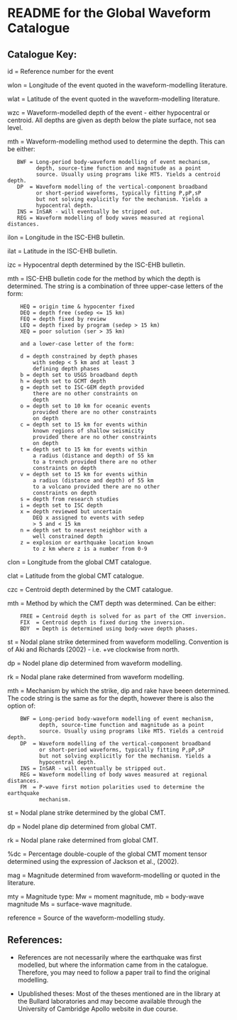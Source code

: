 # README for the Global Waveform Catalogue

## Catalogue Key:

id   = Reference number for the event

wlon = Longitude of the event quoted in the waveform-modelling literature.

wlat = Latitude of the event quoted in the waveform-modelling literature.

wzc  = Waveform-modelled depth of the event - either hypocentral or centroid.
       All depths are given as depth below the plate surface, not sea level.

mth  = Waveform-modelling method used to determine the depth. This can be either:

       BWF = Long-period body-waveform modelling of event mechanism,
             depth, source-time function and magnitude as a point
             source. Usually using programs like MT5. Yields a centroid depth.
       DP  = Waveform modelling of the vertical-component broadband
             or short-period waveforms, typically fitting P,pP,sP
             but not solving explicitly for the mechanism. Yields a
             hypocentral depth.
       INS = InSAR - will eventually be stripped out.
       REG = Waveform modelling of body waves measured at regional distances.

ilon  = Longitude in the ISC-EHB bulletin.

ilat  = Latitude in the ISC-EHB bulletin.

izc   = Hypocentral depth determined by the ISC-EHB bulletin.

mth   = ISC-EHB bulletin code for the method by which the depth is determined.
        The string is a combination of three upper-case letters of the form:

        HEQ = origin time & hypocenter fixed
        DEQ = depth free (sedep <= 15 km)
        FEQ = depth fixed by review
        LEQ = depth fixed by program (sedep > 15 km)
        XEQ = poor solution (ser > 35 km)

        and a lower-case letter of the form:

        d = depth constrained by depth phases
            with sedep < 5 km and at least 3
            defining depth phases
        b = depth set to USGS broadband depth
        h = depth set to GCMT depth
        g = depth set to ISC-GEM depth provided
            there are no other constraints on
            depth
        o = depth set to 10 km for oceanic events
            provided there are no other constraints
            on depth
        c = depth set to 15 km for events within
            known regions of shallow seismicity
            provided there are no other constraints
            on depth
        t = depth set to 15 km for events within
            a radius (distance and depth) of 55 km
            to a trench provided there are no other
            constraints on depth
        v = depth set to 15 km for events within
            a radius (distance and depth) of 55 km
            to a volcano provided there are no other
            constraints on depth
        s = depth from research studies
        i = depth set to ISC depth
        x = depth reviewed but uncertain
            DEQ x assigned to events with sedep
            > 5 and < 15 km
        n = depth set to nearest neighbor with a
            well constrained depth
        z = explosion or earthquake location known
            to z km where z is a number from 0-9

clon  = Longitude from the global CMT catalogue.

clat  = Latitude from the global CMT catalogue.

czc   = Centroid depth determined by the CMT catalogue.

mth   = Method by which the CMT depth was determined. Can be either:

        FREE = Centroid depth is solved for as part of the CMT inversion.
        FIX  = Centroid depth is fixed during the inversion.
        BDY  = Depth is determined using body-wave depth phases.

st    = Nodal plane strike determined from waveform modelling. Convention
        is of Aki and Richards (2002) - i.e. +ve clockwise from north.

dp    = Nodel plane dip determined from waveform modelling.

rk    = Nodal plane rake determined from waveform modelling.

mth   = Mechanism by which the strike, dip and rake have beeen determined.
        The code string is the same as for the depth, however there is also
        the option of:

        BWF = Long-period body-waveform modelling of event mechanism,
              depth, source-time function and magnitude as a point
              source. Usually using programs like MT5. Yields a centroid depth.
        DP  = Waveform modelling of the vertical-component broadband
              or short-period waveforms, typically fitting P,pP,sP
              but not solving explicitly for the mechanism. Yields a
              hypocentral depth.
        INS = InSAR - will eventually be stripped out.
        REG = Waveform modelling of body waves measured at regional distances.
        FM  = P-wave first motion polarities used to determine the earthquake
              mechanism.

st    = Nodal plane strike determined by the global CMT.

dp    = Nodel plane dip determined from global CMT.

rk    = Nodal plane rake determined from global CMT.

%dc   = Percentage double-couple of the global CMT moment tensor
        determined using the expression of Jackson et al., (2002).

mag   = Magnitude determined from waveform-modelling or quoted in
        the literature.

mty   = Magnitude type: Mw = moment magnitude, mb = body-wave magnitude
        Ms = surface-wave magnitude.

reference = Source of the waveform-modelling study.

## References:

- References are not necessarily where the earthquake was first
  modelled, but where the information came from in the catalogue.
  Therefore, you may need to follow a paper trail to find the
  original modelling.

- Upublished theses: Most of the theses mentioned are in the library
  at the Bullard laboratories and may become available through the
  University of Cambridge Apollo website in due course.
